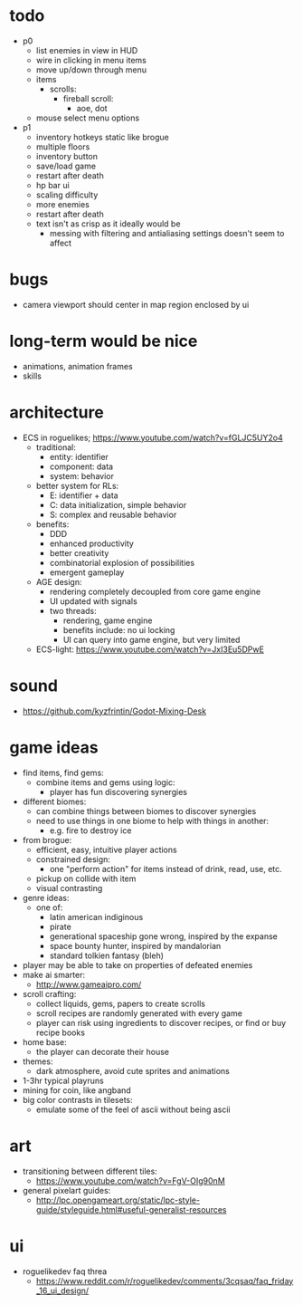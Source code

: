 # todo
* p0
  * list enemies in view in HUD
  * wire in clicking in menu items
  * move up/down through menu
  * items
    * scrolls:
      * fireball scroll:
        * aoe, dot
  * mouse select menu options
* p1
  * inventory hotkeys static like brogue
  * multiple floors
  * inventory button
  * save/load game
  * restart after death
  * hp bar ui
  * scaling difficulty
  * more enemies
  * restart after death
  * text isn't as crisp as it ideally would be
    * messing with filtering and antialiasing settings doesn't seem to affect

# bugs
* camera viewport should center in map region enclosed by ui

# long-term would be nice
* animations, animation frames
* skills

# architecture
* ECS in roguelikes; https://www.youtube.com/watch?v=fGLJC5UY2o4
  * traditional:
    * entity: identifier
    * component: data
    * system: behavior
  * better system for RLs:
    * E: identifier + data
    * C: data initialization, simple behavior
    * S: complex and reusable behavior
  * benefits:
    * DDD
    * enhanced productivity
    * better creativity
    * combinatorial explosion of possibilities
    * emergent gameplay
  * AGE design:
    * rendering completely decoupled from core game engine
    * UI updated with signals
    * two threads:
      * rendering, game engine
      * benefits include: no ui locking
      * UI can query into game engine, but very limited
  * ECS-light: https://www.youtube.com/watch?v=JxI3Eu5DPwE

# sound
* https://github.com/kyzfrintin/Godot-Mixing-Desk
 
# game ideas
* find items, find gems:
  * combine items and gems using logic:
    * player has fun discovering synergies
* different biomes:
  * can combine things between biomes to discover synergies
  * need to use things in one biome to help with things in another:
    * e.g. fire to destroy ice
* from brogue:
  * efficient, easy, intuitive player actions
  * constrained design:
    * one "perform action" for items instead of drink, read, use, etc.
  * pickup on collide with item
  * visual contrasting
* genre ideas:
  * one of:
    * latin american indiginous
    * pirate
    * generational spaceship gone wrong, inspired by the expanse
    * space bounty hunter, inspired by mandalorian
    * standard tolkien fantasy (bleh)
* player may be able to take on properties of defeated enemies
* make ai smarter:
  * http://www.gameaipro.com/
* scroll crafting:
  * collect liquids, gems, papers to create scrolls
  * scroll recipes are randomly generated with every game
  * player can risk using ingredients to discover recipes, or find or buy recipe books
* home base:
  * the player can decorate their house
* themes:
  * dark atmosphere, avoid cute sprites and animations
* 1-3hr typical playruns
* mining for coin, like angband
* big color contrasts in tilesets:
  * emulate some of the feel of ascii without being ascii

# art
* transitioning between different tiles:
  * https://www.youtube.com/watch?v=FgV-OIg90nM
* general pixelart guides:
  * http://lpc.opengameart.org/static/lpc-style-guide/styleguide.html#useful-generalist-resources

# ui
* roguelikedev faq threa
  * https://www.reddit.com/r/roguelikedev/comments/3cqsaq/faq_friday_16_ui_design/
